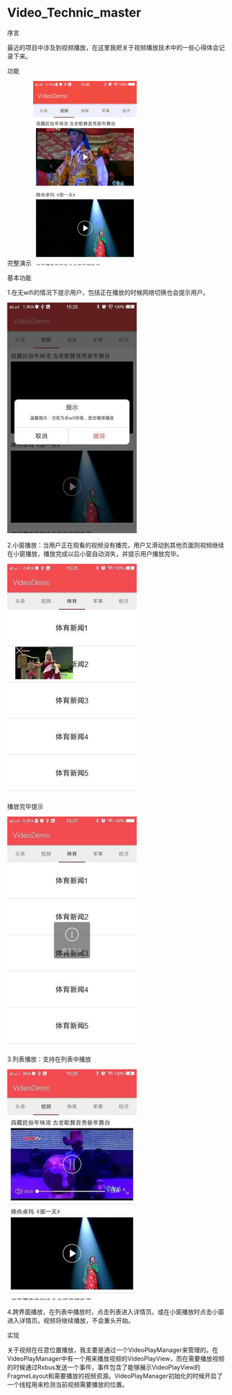 # Video_Technic_master
序言

最近的项目中涉及到视频播放，在这里我把关于视频播放技术中的一些心得体会记录下来。

功能

完整演示
![Image text](https://github.com/huohu1007/Video_Technic_master/raw/master/Screenshots/1.gif)


基本功能

1.在无wifi的情况下提示用户，包括正在播放的时候网络切换也会提示用户。


![Image text](https://github.com/huohu1007/Video_Technic_master/raw/master/Screenshots/2.jpg)

2.小窗播放：当用户正在观看的视频没有播完，用户又滑动到其他页面则视频继续在小窗播放，播放完成以后小窗自动消失，并提示用户播放完毕。


![Image text](https://github.com/huohu1007/Video_Technic_master/raw/master/Screenshots/3.jpg)

播放完毕提示


![Image text](https://github.com/huohu1007/Video_Technic_master/raw/master/Screenshots/4.jpg)

3.列表播放：支持在列表中播放


![Image text](https://github.com/huohu1007/Video_Technic_master/raw/master/Screenshots/5.jpg)

4.跨界面播放，在列表中播放时，点击列表进入详情页。或在小窗播放时点击小窗进入详情页。视频将继续播放，不会重头开始。

实现

关于视频在任意位置播放，我主要是通过一个VideoPlayManager来管理的。在VideoPlayManager中有一个用来播放视频的VideoPlayView，而在需要播放视频的时候通过Rxbus发送一个事件，事件包含了能够展示VideoPlayView的FragmeLayout和需要播放的视频资源。VideoPlayManager初始化的时候开启了一个线程用来检测当前视频需要播放的位置。
